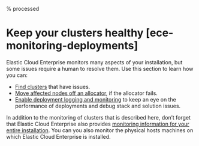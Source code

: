 % processed

# Keep your clusters healthy [ece-monitoring-deployments]

Elastic Cloud Enterprise monitors many aspects of your installation, but some issues require a human to resolve them. Use this section to learn how you can:

* [Find clusters](/troubleshoot/deployments/elastic-cloud.md) that have issues.
* [Move affected nodes off an allocator](../../../deploy-manage/maintenance/ece/move-nodes-instances-from-allocators.md), if the allocator fails.
* [Enable deployment logging and monitoring](../../../deploy-manage/monitor/stack-monitoring/ece-stack-monitoring.md) to keep an eye on the performance of deployments and debug stack and solution issues.

In addition to the monitoring of clusters that is described here, don’t forget that Elastic Cloud Enterprise also provides [monitoring information for your entire installation](../../../deploy-manage/monitor/orchestrators/ece-platform-monitoring.md). You can you also monitor the physical hosts machines on which Elastic Cloud Enterprise is installed.




